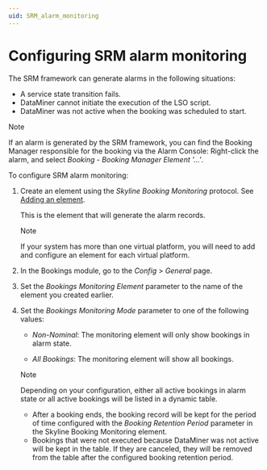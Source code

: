 ```yaml
---
uid: SRM_alarm_monitoring
---
```


# Configuring SRM alarm monitoring

<!-- RN 29955 -->

The SRM framework can generate alarms in the following situations:

- A service state transition fails.
- DataMiner cannot initiate the execution of the LSO script.
- DataMiner was not active when the booking was scheduled to start.

> [!NOTE]
> If an alarm is generated by the SRM framework, you can find the Booking Manager responsible for the booking via the Alarm Console: Right-click the alarm, and select *Booking* - *Booking Manager Element '...'*.

To configure SRM alarm monitoring:

1. Create an element using the *Skyline Booking Monitoring* protocol. See [Adding an element](xref:Adding_and_deleting_elements).

   This is the element that will generate the alarm records.

   > [!NOTE]
   > If your system has more than one virtual platform, you will need to add and configure an element for each virtual platform.

1. In the Bookings module, go to the *Config* > *General* page.

1. Set the *Bookings Monitoring Element* parameter to the name of the element you created earlier.

1. Set the *Bookings Monitoring Mode* parameter to one of the following values:

   - *Non-Nominal*: The monitoring element will only show bookings in alarm state.

   - *All Bookings*: The monitoring element will show all bookings.

   > [!NOTE]
   > Depending on your configuration, either all active bookings in alarm state or all active bookings will be listed in a dynamic table.
   >
   > - After a booking ends, the booking record will be kept for the period of time configured with the *Booking Retention Period* parameter in the Skyline Booking Monitoring element.
   > - Bookings that were not executed because DataMiner was not active will be kept in the table. If they are canceled, they will be removed from the table after the configured booking retention period.
